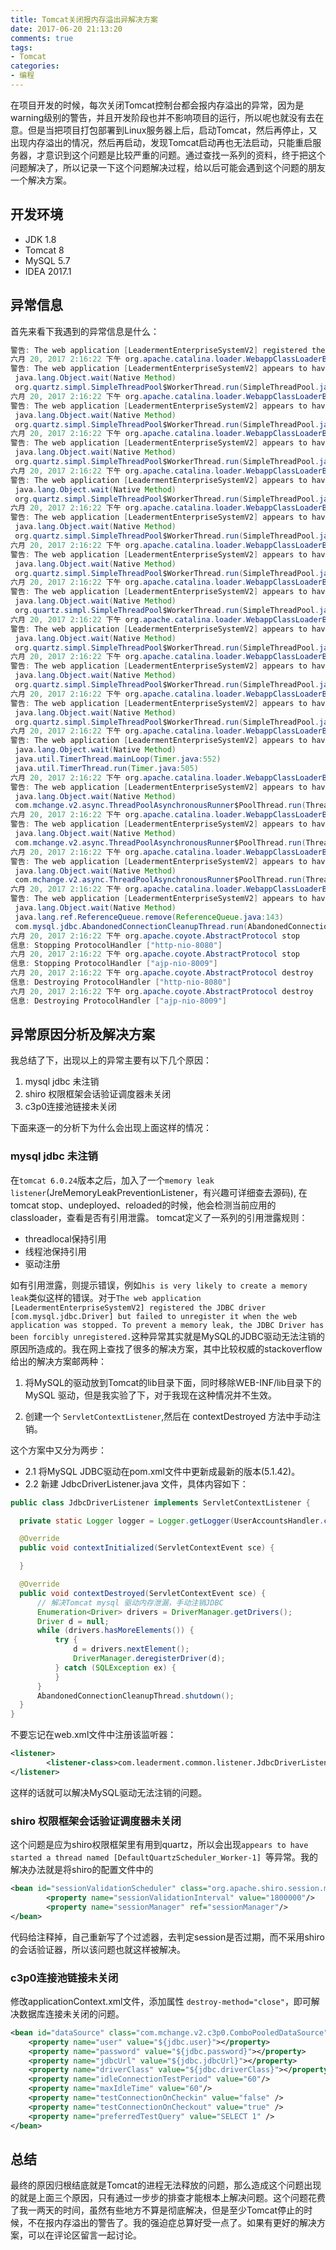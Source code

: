```yaml
---
title: Tomcat关闭报内存溢出异解决方案
date: 2017-06-20 21:13:20
comments: true
tags:
- Tomcat
categories:
- 编程
---
```


在项目开发的时候，每次关闭Tomcat控制台都会报内存溢出的异常，因为是warning级别的警告，并且开发阶段也并不影响项目的运行，所以呢也就没有去在意。但是当把项目打包部署到Linux服务器上后，启动Tomcat，然后再停止，又出现内存溢出的情况，然后再启动，发现Tomcat启动再也无法启动，只能重启服务器，才意识到这个问题是比较严重的问题。通过查找一系列的资料，终于把这个问题解决了，所以记录一下这个问题解决过程，给以后可能会遇到这个问题的朋友一个解决方案。

<!--more-->

## 开发环境

* JDK 1.8
* Tomcat 8
* MySQL 5.7
* IDEA 2017.1

## 异常信息
首先来看下我遇到的异常信息是什么：
```java
警告: The web application [LeadermentEnterpriseSystemV2] registered the JDBC driver [com.mysql.jdbc.Driver] but failed to unregister it when the web application was stopped. To prevent a memory leak, the JDBC Driver has been forcibly unregistered.
六月 20, 2017 2:16:22 下午 org.apache.catalina.loader.WebappClassLoaderBase clearReferencesThreads
警告: The web application [LeadermentEnterpriseSystemV2] appears to have started a thread named [DefaultQuartzScheduler_Worker-1] but has failed to stop it. This is very likely to create a memory leak. Stack trace of thread:
 java.lang.Object.wait(Native Method)
 org.quartz.simpl.SimpleThreadPool$WorkerThread.run(SimpleThreadPool.java:519)
六月 20, 2017 2:16:22 下午 org.apache.catalina.loader.WebappClassLoaderBase clearReferencesThreads
警告: The web application [LeadermentEnterpriseSystemV2] appears to have started a thread named [DefaultQuartzScheduler_Worker-2] but has failed to stop it. This is very likely to create a memory leak. Stack trace of thread:
 java.lang.Object.wait(Native Method)
 org.quartz.simpl.SimpleThreadPool$WorkerThread.run(SimpleThreadPool.java:519)
六月 20, 2017 2:16:22 下午 org.apache.catalina.loader.WebappClassLoaderBase clearReferencesThreads
警告: The web application [LeadermentEnterpriseSystemV2] appears to have started a thread named [DefaultQuartzScheduler_Worker-3] but has failed to stop it. This is very likely to create a memory leak. Stack trace of thread:
 java.lang.Object.wait(Native Method)
 org.quartz.simpl.SimpleThreadPool$WorkerThread.run(SimpleThreadPool.java:519)
六月 20, 2017 2:16:22 下午 org.apache.catalina.loader.WebappClassLoaderBase clearReferencesThreads
警告: The web application [LeadermentEnterpriseSystemV2] appears to have started a thread named [DefaultQuartzScheduler_Worker-4] but has failed to stop it. This is very likely to create a memory leak. Stack trace of thread:
 java.lang.Object.wait(Native Method)
 org.quartz.simpl.SimpleThreadPool$WorkerThread.run(SimpleThreadPool.java:519)
六月 20, 2017 2:16:22 下午 org.apache.catalina.loader.WebappClassLoaderBase clearReferencesThreads
警告: The web application [LeadermentEnterpriseSystemV2] appears to have started a thread named [DefaultQuartzScheduler_Worker-5] but has failed to stop it. This is very likely to create a memory leak. Stack trace of thread:
 java.lang.Object.wait(Native Method)
 org.quartz.simpl.SimpleThreadPool$WorkerThread.run(SimpleThreadPool.java:519)
六月 20, 2017 2:16:22 下午 org.apache.catalina.loader.WebappClassLoaderBase clearReferencesThreads
警告: The web application [LeadermentEnterpriseSystemV2] appears to have started a thread named [DefaultQuartzScheduler_Worker-6] but has failed to stop it. This is very likely to create a memory leak. Stack trace of thread:
 java.lang.Object.wait(Native Method)
 org.quartz.simpl.SimpleThreadPool$WorkerThread.run(SimpleThreadPool.java:519)
六月 20, 2017 2:16:22 下午 org.apache.catalina.loader.WebappClassLoaderBase clearReferencesThreads
警告: The web application [LeadermentEnterpriseSystemV2] appears to have started a thread named [DefaultQuartzScheduler_Worker-7] but has failed to stop it. This is very likely to create a memory leak. Stack trace of thread:
 java.lang.Object.wait(Native Method)
 org.quartz.simpl.SimpleThreadPool$WorkerThread.run(SimpleThreadPool.java:519)
六月 20, 2017 2:16:22 下午 org.apache.catalina.loader.WebappClassLoaderBase clearReferencesThreads
警告: The web application [LeadermentEnterpriseSystemV2] appears to have started a thread named [DefaultQuartzScheduler_Worker-8] but has failed to stop it. This is very likely to create a memory leak. Stack trace of thread:
 java.lang.Object.wait(Native Method)
 org.quartz.simpl.SimpleThreadPool$WorkerThread.run(SimpleThreadPool.java:519)
六月 20, 2017 2:16:22 下午 org.apache.catalina.loader.WebappClassLoaderBase clearReferencesThreads
警告: The web application [LeadermentEnterpriseSystemV2] appears to have started a thread named [DefaultQuartzScheduler_Worker-9] but has failed to stop it. This is very likely to create a memory leak. Stack trace of thread:
 java.lang.Object.wait(Native Method)
 org.quartz.simpl.SimpleThreadPool$WorkerThread.run(SimpleThreadPool.java:519)
六月 20, 2017 2:16:22 下午 org.apache.catalina.loader.WebappClassLoaderBase clearReferencesThreads
警告: The web application [LeadermentEnterpriseSystemV2] appears to have started a thread named [DefaultQuartzScheduler_Worker-10] but has failed to stop it. This is very likely to create a memory leak. Stack trace of thread:
 java.lang.Object.wait(Native Method)
 org.quartz.simpl.SimpleThreadPool$WorkerThread.run(SimpleThreadPool.java:519)
六月 20, 2017 2:16:22 下午 org.apache.catalina.loader.WebappClassLoaderBase clearReferencesThreads
警告: The web application [LeadermentEnterpriseSystemV2] appears to have started a thread named [Timer-0] but has failed to stop it. This is very likely to create a memory leak. Stack trace of thread:
 java.lang.Object.wait(Native Method)
 java.util.TimerThread.mainLoop(Timer.java:552)
 java.util.TimerThread.run(Timer.java:505)
六月 20, 2017 2:16:22 下午 org.apache.catalina.loader.WebappClassLoaderBase clearReferencesThreads
警告: The web application [LeadermentEnterpriseSystemV2] appears to have started a thread named [com.mchange.v2.async.ThreadPoolAsynchronousRunner$PoolThread-#0] but has failed to stop it. This is very likely to create a memory leak. Stack trace of thread:
 java.lang.Object.wait(Native Method)
 com.mchange.v2.async.ThreadPoolAsynchronousRunner$PoolThread.run(ThreadPoolAsynchronousRunner.java:534)
六月 20, 2017 2:16:22 下午 org.apache.catalina.loader.WebappClassLoaderBase clearReferencesThreads
警告: The web application [LeadermentEnterpriseSystemV2] appears to have started a thread named [com.mchange.v2.async.ThreadPoolAsynchronousRunner$PoolThread-#1] but has failed to stop it. This is very likely to create a memory leak. Stack trace of thread:
 java.lang.Object.wait(Native Method)
 com.mchange.v2.async.ThreadPoolAsynchronousRunner$PoolThread.run(ThreadPoolAsynchronousRunner.java:534)
六月 20, 2017 2:16:22 下午 org.apache.catalina.loader.WebappClassLoaderBase clearReferencesThreads
警告: The web application [LeadermentEnterpriseSystemV2] appears to have started a thread named [com.mchange.v2.async.ThreadPoolAsynchronousRunner$PoolThread-#2] but has failed to stop it. This is very likely to create a memory leak. Stack trace of thread:
 java.lang.Object.wait(Native Method)
 com.mchange.v2.async.ThreadPoolAsynchronousRunner$PoolThread.run(ThreadPoolAsynchronousRunner.java:534)
六月 20, 2017 2:16:22 下午 org.apache.catalina.loader.WebappClassLoaderBase clearReferencesThreads
警告: The web application [LeadermentEnterpriseSystemV2] appears to have started a thread named [Abandoned connection cleanup thread] but has failed to stop it. This is very likely to create a memory leak. Stack trace of thread:
 java.lang.Object.wait(Native Method)
 java.lang.ref.ReferenceQueue.remove(ReferenceQueue.java:143)
 com.mysql.jdbc.AbandonedConnectionCleanupThread.run(AbandonedConnectionCleanupThread.java:43)
六月 20, 2017 2:16:22 下午 org.apache.coyote.AbstractProtocol stop
信息: Stopping ProtocolHandler ["http-nio-8080"]
六月 20, 2017 2:16:22 下午 org.apache.coyote.AbstractProtocol stop
信息: Stopping ProtocolHandler ["ajp-nio-8009"]
六月 20, 2017 2:16:22 下午 org.apache.coyote.AbstractProtocol destroy
信息: Destroying ProtocolHandler ["http-nio-8080"]
六月 20, 2017 2:16:22 下午 org.apache.coyote.AbstractProtocol destroy
信息: Destroying ProtocolHandler ["ajp-nio-8009"]
```

## 异常原因分析及解决方案

我总结了下，出现以上的异常主要有以下几个原因：

1. mysql jdbc 未注销
2. shiro 权限框架会话验证调度器未关闭
3. c3p0连接池链接未关闭

下面来逐一的分析下为什么会出现上面这样的情况：

### mysql jdbc 未注销

在`tomcat 6.0.24`版本之后，加入了一个`memory leak listener`(JreMemoryLeakPreventionListener，有兴趣可详细查去源码), 在tomcat stop、undeployed、reloaded的时候，他会检测当前应用的classloader，查看是否有引用泄露。
tomcat定义了一系列的引用泄露规则：

* threadlocal保持引用
* 线程池保持引用
* 驱动注册

如有引用泄露，则提示错误，例如`his is very likely to create a memory leak`类似这样的错误。对于`The web application [LeadermentEnterpriseSystemV2] registered the JDBC driver [com.mysql.jdbc.Driver] but failed to unregister it when the web application was stopped. To prevent a memory leak, the JDBC Driver has been forcibly unregistered.`这种异常其实就是MySQL的JDBC驱动无法注销的原因所造成的。我在网上查找了很多的解决方案，其中比较权威的stackoverflow给出的解决方案邮两种：

1. 将MySQL的驱动放到Tomcat的lib目录下面，同时移除WEB-INF/lib目录下的MySQL 驱动，但是我实验了下，对于我现在这种情况并不生效。

2. 创建一个 `ServletContextListener`,然后在 contextDestroyed 方法中手动注销。

  这个方案中又分为两步：
  * 2.1 将MySQL JDBC驱动在pom.xml文件中更新成最新的版本(5.1.42)。
  * 2.2 新建 JdbcDriverListener.java 文件，具体内容如下：

  ```java
  public class JdbcDriverListener implements ServletContextListener {

    private static Logger logger = Logger.getLogger(UserAccountsHandler.class);

    @Override
    public void contextInitialized(ServletContextEvent sce) {

    }

    @Override
    public void contextDestroyed(ServletContextEvent sce) {
        // 解决Tomcat mysql 驱动内存泄漏，手动注销JDBC
        Enumeration<Driver> drivers = DriverManager.getDrivers();
        Driver d = null;
        while (drivers.hasMoreElements()) {
            try {
                d = drivers.nextElement();
                DriverManager.deregisterDriver(d);
            } catch (SQLException ex) {
            }
        }
        AbandonedConnectionCleanupThread.shutdown();
    }
}
  ```
不要忘记在web.xml文件中注册该监听器：
```xml
<listener>
        <listener-class>com.leaderment.common.listener.JdbcDriverListener</listener-class>
</listener>
```

这样的话就可以解决MySQL驱动无法注销的问题。

### shiro 权限框架会话验证调度器未关闭

这个问题是应为shiro权限框架里有用到quartz，所以会出现`appears to have started a thread named [DefaultQuartzScheduler_Worker-1] `等异常。我的解决办法就是将shiro的配置文件中的

```xml
<bean id="sessionValidationScheduler" class="org.apache.shiro.session.mgt.quartz.QuartzSessionValidationScheduler">
        <property name="sessionValidationInterval" value="1800000"/>
        <property name="sessionManager" ref="sessionManager"/>
</bean>
```

代码给注释掉，自己重新写了个过滤器，去判定session是否过期，而不采用shiro的会话验证器，所以该问题也就这样被解决。

### c3p0连接池链接未关闭

修改applicationContext.xml文件，添加属性 `destroy-method="close"`，即可解决数据库连接未关闭的问题。

```xml
<bean id="dataSource" class="com.mchange.v2.c3p0.ComboPooledDataSource" destroy-method="close">
	<property name="user" value="${jdbc.user}"></property>
	<property name="password" value="${jdbc.password}"></property>
	<property name="jdbcUrl" value="${jdbc.jdbcUrl}"></property>
	<property name="driverClass" value="${jdbc.driverClass}"></property>
	<property name="idleConnectionTestPeriod" value="60"/>
	<property name="maxIdleTime" value="60"/>
	<property name="testConnectionOnCheckin" value="false" />
	<property name="testConnectionOnCheckout" value="true" />
	<property name="preferredTestQuery" value="SELECT 1" />
</bean>
```

## 总结

最终的原因归根结底就是Tomcat的进程无法释放的问题，那么造成这个问题出现的就是上面三个原因，只有通过一步步的排查才能根本上解决问题。这个问题花费了我一两天的时间，虽然有些地方不算是彻底解决，但是至少Tomcat停止的时候，不在报内存溢出的警告了。我的强迫症总算好受一点了。如果有更好的解决方案，可以在评论区留言一起讨论。


